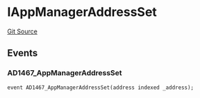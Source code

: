 # IAppManagerAddressSet
[Git Source](https://github.com/thrackle-io/rules-engine/blob/15c1cde2fd5aa8a9b7955757546796aaaf1249b9/src/common/IEvents.sol)


## Events
### AD1467_AppManagerAddressSet

```solidity
event AD1467_AppManagerAddressSet(address indexed _address);
```

